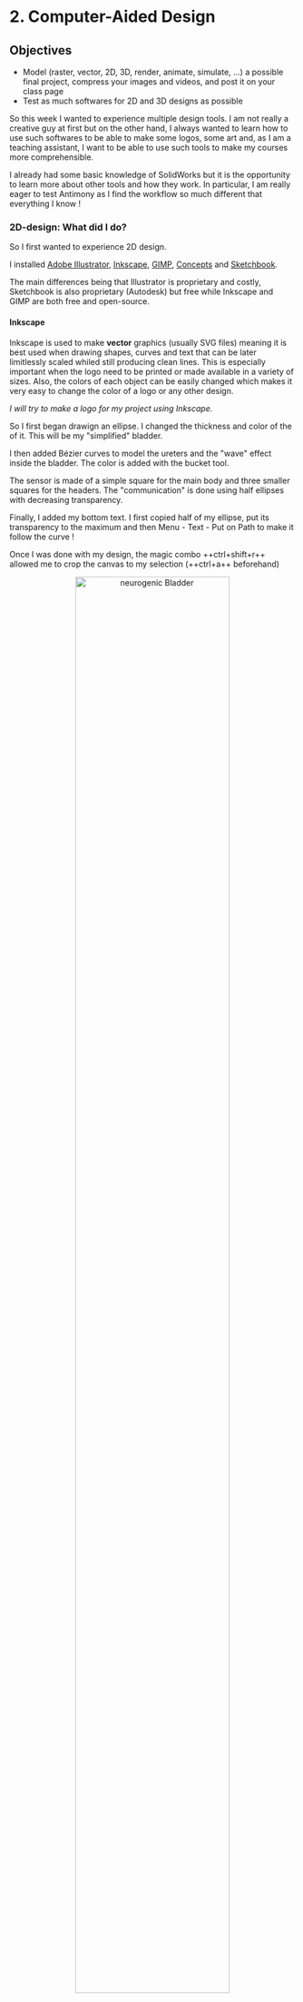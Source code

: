 # 2. Computer-Aided Design

## Objectives
<div class="objectivePanel">
  <ul>
    <li> Model (raster, vector, 2D, 3D, render, animate, simulate, ...) a possible final project, compress your images and videos, and post it on your class page </li>
    <li> Test as much softwares for 2D and 3D designs as possible</li>
  </ul>
</div>


So this week I wanted to experience multiple design tools. I am not really a creative guy at first but on the other hand, I always wanted to learn how to use such softwares to be able to make some logos, some art and, as I am a teaching assistant, I want to be able to use such tools to make my courses more comprehensible.


I already had some basic knowledge of SolidWorks but it is the opportunity to learn more about other tools and how they work. In particular, I am really eager to test Antimony as I find the workflow so much different that everything I know !

### 2D-design: What did I do?

So I first wanted to experience 2D design.

I installed [Adobe Illustrator](https://www.adobe.com/be_fr/products/illustrator.html), [Inkscape](https://inkscape.org/), [GIMP](https://www.gimp.org/), [Concepts](https://concepts.app/en/) and [Sketchbook](https://sketchbook.com/).

The main differences being that Illustrator is proprietary and costly, Sketchbook is also proprietary (Autodesk) but free while Inkscape and GIMP are both free and open-source.

#### Inkscape
Inkscape is used to make **vector** graphics (usually SVG files) meaning it is best used when drawing shapes, curves and text that can be later limitlessly scaled whiled still producing clean lines. This is especially important when the logo need to be printed or made available in a variety of sizes. Also, the colors of each object can be easily changed which makes it very easy to change the color of a logo or any other design.

_I will try to make a logo for my project using Inkscape._

So I first began drawign an ellipse. I changed the thickness and color of the of it. This will be my "simplified" bladder.

I then added Bézier curves to model the ureters and the "wave" effect inside the bladder. The color is added with the bucket tool.

The sensor is made of a simple square for the main body and three smaller squares for the headers. The "communication" is done using half ellipses with decreasing transparency.

Finally, I added my bottom text. I first copied half of my ellipse, put its transparency to the maximum and then Menu - Text - Put on Path to make it follow the curve !

Once I was done with my design, the magic combo ++ctrl+shift+r++ allowed me to crop the canvas to my selection (++ctrl+a++ beforehand)

<figure> <center>
  <img src="./../../img/mod02/logo.png" alt="neurogenic Bladder" width="80%" />
  <figcaption> My new logo made in Inkscape</figcaption>
</figure>

I only had one issue: when exporting to SVG, the bottom text does not appear. It is especially strange as it does appear in Inkscape (which reads the .svg) and also it exists when editing the file in "text mode". I think it is linked to the half ellipses as the "communication" also does not appear... Workaround for the moment: export as a .png ! Note that in the File menu - Document properties you can set the background color to white so that it does export with a nice white background in .png.

<figure> <center>
  <img src="./../../img/mod02/inkscapeText.jpg" alt="inkscape text" width="80%" />
  <figcaption> I could even edit my design in a text editor !</figcaption>
</figure>


!!!info "Alternatives"
    Adobe Illustrator is basically the proprietary equivalent of Inkscape.

#### GIMP
GIMP on the other hand uses **raster** graphics, meaning that everything is displayed as pixels in a grid. When zooming on a file opened in GIMP it becomes very clear that every color in the image actually corresponds to a pixel. GIMP elements are therefore not scalable !

<figure> <center>
  <img src="./../../img/mod02/gimpPixel.jpg" alt="neurogenic Bladder" width="80%" />
  <figcaption> Zooming in Gimp really makes the pixels appear </figcaption>
</figure>

Therefore Gimp is more useful when manipulating or editing natural photos as each pixel can be manipulated. It is also easy to adjust colors, brightness, contrast, temperature, saturation, ...

Also, as it is not a vector-graphics tool, it is better for free-hand drawing than Inkscape for example as vector-graphics tools will always need to slightly adjust the curve to make it fit a mathematical equation. For pixel-perfect drawing, GIMP is therefore better.

If you want to use GIMP to adjust several images automatically, you can use [BIMP](https://alessandrofrancesconi.it/projects/bimp/) !

!!!info "Alternatives"
    Adobe Photoshop is the proprietary equivalent of Gimp.

#### Sketchbook
Sketchbook is a **bitmap** program. That means that just like GIMP and contrary to Illustrator or Inkscape, it won't create vector-graphics or SVG files. On the other hand that makes it perfect for hand-drawings. It features many brushes, transform features and so on. Additional sets and features are available for free by the community.

<figure> <center>
  <img src="./../../img/mod00/phantomDrawing.jpg" alt="phantomDrawing" width="80%" />
  <figcaption> Basic scheme of the final project with Sketchbook </figcaption>
</figure>


!!!tip
    I found the very nice [Hudson Rio's bush set](https://blogs.autodesk.com/sketchbookpro/free-brush-set-hudson-rios-industrial-design-brushes/) for Sketchbook. In my own opinion, the pencil looks the better and the airbrush is godsent. I really recommend it (and it's free so try it out !). Simply download it and drag&drop it inside Sketchbook for it to appear in the available brush sets. You can pin it to the palette for easy access. So easy!

!!!info "Alternatives"
    [Concepts](https://concepts.app/en/) for lightweight/rapid prototyping. It features "hybrid vector-raster engine" that makes the strokes sharp at any zoom level before exportation. The "infinite canevas" is also an extremely nice option when brainstorming for ideas and testing out things.

    [Vectornator](https://www.vectornator.io/) is another vector-graphics tool that looks very promising but I didn't get the chance to explore it as its only available to iOS and macOS devices.

    [Krita](https://krita.org/fr/): open-source and free.

    [MyPaint](http://mypaint.org/) a raster very lightweight, cross-platform and simple drawing tool.

Note that both Concepts and sketchbook are free but exist in "Pro" versions with added features that come with a price (but still way less expensive than Adobe's products).


#### Powerpoint
I also used Powerpoint to make animations and some nice designs but I feel like it was less difficult :smile:. Powerpoint was always my go-to software to make a quick animation or design when I wanted to explain something in a paper or a video but it really lacks drawing capabilities and I feel like I'll be using Sketchbook and GIMP way more in the future for this.

<figure> <center>
  <img src="./../../img/mod00/neurogenicBladder.jpg" alt="neurogenic Bladder" width="80%" />
  <figcaption> </figcaption>
</figure>

<figure> <center>
  <img src="./../../img/mod00/bladderDeformation.gif" alt="neurogenic Bladder" width="100%" />
  <figcaption> Deformation of the bladder </figcaption>
</figure>


#### Adding constraints
As an engineer I'm actually a bit panicked with free-hand drawing. It just feels like it lack parameters and geometry (vector graphics feels a bit better already but still).

This is where constraints come around. They are especially important when using drawings to machine things as you want your drawing to respect specific dimensions.  Instead of just drawing, you create relationships between objects.

The best advantage of constraints drawing is that whenever you want to change your design and everything is correctly constrained, you can just change the dimension that you want to change and everything else just respects your previous constraints. Easy.

The best free tools for 2D constrained design are [QCAD](https://www.qcad.org/en/) and [FreeCAD](https://www.freecadweb.org/).
Autodesk also created their [AutoCAD](https://www.autodesk.be/fr/products/autocad) software, costly but free for students.


## 3D-design: What did I do?
I had a very very small bit of experience using Blender as I used it to make assets in a [video game project](https://www.youtube.com/watch?v=6TVJTZ06IqM) but it is a very complex software that I still have trouble using, especially since I use it once every 3 years :smile:...
Blender really shines when it comes to artistically sculpt objects and make animations. There are multiple rendering engines. Eevee for example allows for real-time rendering but offline rendering in Blender is extremely powerful, allowing things like ray-tracing to be rendered.

I tried to render a very basic scene in Blender featuring a "pressure box" made of plexiglas, a manometer, some wires and a "bladder" inside. To do so, I started a new project which begins with a simple cube in the middle.

<figure> <center>
  <img src="./../../img/mod02/basicScene.jpg" alt="Blender scene" width="100%" />
  <figcaption></figcaption>
</figure>

I then go into the "Edit mode" using the ++tab++ key and I select the upper face of the cube. I then use the ++e++ key to extrude a new face from it. I do the same for the bottom part. Then use the ++i++ key to make subdivision of the faces.

<figure> <center>
  <img src="./../../img/mod02/cubeExtruded.jpg" alt="Blender scene" width="100%" />
  <figcaption>After extrusion</figcaption>
</figure>

I can then select these faces an apply a specific material to them. To make the center of the cube "transparent", I choose a slight blue color and place the transparency dial to the maximum as well as the alpha. The effect is not perfect but it's a good starting point.

<figure> <center>
  <img src="./../../img/mod02/transparent.jpg" alt="Blender scene" width="100%" />
  <figcaption>Material settings</figcaption>
</figure>

For the external part, I simply use a brown color and tweaked the settings to my liking.

To make the bladder, I started from a new sphere and I sculpted it a bit (sculpting upper menu). You can increase the mesh resolution to get a better result but I didn't want to mess with it as it is a simple project.

<figure> <center>
  <img src="./../../img/mod02/sculpting.jpg" alt="Blender scene" width="100%" />
  <figcaption></figcaption>
</figure>

To make the manometer, I followed the same workflow : make a new cylinder, add new circle on top of it, extrude it, and so on ... I then applied a texture on it and colored it manually just to test that.

Finally, for the wire, I had to activate the "extra objects" addon in the preference menu to get the possibility to add "knots" to an object and I could link my bladder and the manometer together with this kind of very simple wire.

<figure> <center>
  <img src="./../../img/mod02/sceneRendered.jpg" alt="Blender scene" width="100%" />
  <figcaption> A very bad scene in Blender  featuring a bladder phantom, a pressure box and a manometer with some wires </figcaption>
</figure>


I also have some experience using SolidWorks so I'll give others programs a try such as FreeCAD. I'll start by following the tutorials on the wiki until I get the hang of it and I'll try to design a small part.

At first sight, despite the interface being a bit older, it looks like SolidWorks.
The first thing that tickled was that to rotate the camera you have to hold the MMB and right or left-click at the same time. I find it so uncomfortable.. But keybinds 0-6 are so nice to move around the body.

I was able to directly make a new body, select the plane on which to draw a sketch and voilà. I then used the rectangle (++r++), line (++l++) and trim(++t++) tools to make a basic shape. I then constrained every part of the sketch (link two points ++r++, horizontal and vertical constraints ++h++ and ++v++ and their dimension ++shift+v++ ++shift+h++). I really like the simple keybinds and how lightweight the software feels. SolidWorks feels a bit clunky sometimes and lacks proper keybinds.
Also, the number of degrees of freedom is written on the left (tasks pane) and I like it but SolidWorks blue VS black lines works a bit better I think (when fully constrained the sketch gets green which is fine).

<figure> <center>
  <img src="./../../img/mod02/freeCAD1.png" alt="FreeCAD" width="70%" />
  <figcaption> A basic sketch with constraints </figcaption>
</figure>

I could then exit the Sketcher workbench and start expanding my sketch to 3D.

<figure> <center>
  <img src="./../../img/mod02/freeCAD2.png" alt="FreeCAD" width="70%" />
  <figcaption> Back to 3D model view</figcaption>
</figure>

The "pad" option simply extrudes the sketch in the chosen direction.
Then, just like in SolidWorks, I chose a face and I could start drawing a sketch on it. A simple circle will do the trick for a hole. The "lock" constraint automatically adds the dimension which can then be changed.
Finally, the "pocket" option removes the excess of material in the object based on the sketch of my hole. I also added some thread and countersink socket screw for fun !
It is also possible to change the color of the body and its transparency (is it possible to paint independent faces like in SolidWorks ?).

<figure> <center>
  <img src="./../../img/mod02/freeCAD3.png" alt="FreeCAD" width="70%" />
  <figcaption> My painted object</figcaption>
</figure>

Because last week I had to solder something very tiny for another project, I decided to also design a phone holder that I will be able to use to zoom on the component I am soldering.

I won't go into the details of how I did it (to be honest I kinda rushed it since I lack time) but here is the result.

<figure> <center>
  <img src="./../../img/mod02/phoneHolder1.png" alt="phoneHolder" width="70%" />
  <figcaption> Basic phone holder with 3 different angles (35°, 55°, 75°)</figcaption>
</figure>

<figure> <center>
  <img src="./../../img/mod02/phoneHolder2.png" alt="phoneHolder" width="70%" />
  <figcaption></figcaption>
</figure>

!!!info "Alternatives"
    [Rhino3D](https://www.rhino3d.com/) is a non-parametric 3D design tool but it can be parametric if linked with [Grasshopper](https://www.grasshopper3d.com/).
    [Sketchup](https://www.sketchup.com/) and [TinkerCAD](https://www.tinkercad.com/) are veary use to use tools but are therefore a bit limited.
    [xDesign](https://www.solidworks.com/3dexperience-works) is a cloud solution from Dassault. It therefore runs in a browser on any operating system and does not rely on your computer performances.
    [OnShape](https://www.onshape.com/products/education) free for education is a collaborative solution, thought for teams.

Finally, I wanted to give a go at FReps (or function representation). The best example of it is [Antimony](https://github.com/mkeeter/antimony). The whole idea is to represent objects not as meshes but as mathematical equations and functions. That means that we can also interpolate between objects and so on and scripts are editable ! However I'm running Windows on my laptop and I won't have time to test the Linux subsystem. However I lot of videos about it and about [libfive](https://libfive.com/) and though I doubt I'll be using them in practice in my life, I think it is an extremely cool way of design props.


## To go further
I just ordered a XP-Pen Star03 V2 drawing tablet off Amazon to further enhance my skills in 2D-design and to enjoy it more ! It will also certainly be useful for any lecture I might teach online during the academic year.

I would also like to experiment the video game designer tools such as Unity or Unreal Engine. Whenever I have time !


## My files
:material-download-box: [My Design files](http://academany.fabcloud.io/fabacademy/2021/labs/ulb/students/maxime-verstraeten/files/mod02.zip)
